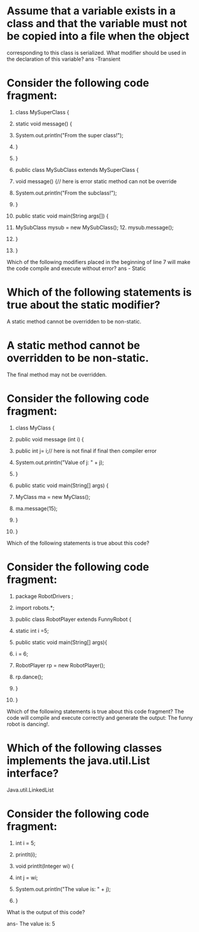 # Assume that a variable exists in a class and that the variable must not be copied into a file when the object
corresponding to this class is serialized. What modifier should be used in the declaration of this variable?
ans -Transient
# Consider the following code fragment:

1. class MySuperClass {

2. static void message() {

3. System.out.println("From the super class!");

4. }

5. }

6. public class MySubClass extends MySuperClass {

7. void message() {// here is error static method can not be override

8. System.out.println("From the subclass!");

9. }

10. public static void main(String args[]) {

11. MySubClass mysub = new MySubClass(); 12. mysub.message();

13. }

14. }

Which of the following modifiers placed in the beginning of line 7 will make the code compile and execute without error?
 ans - Static
 # Which of the following statements is true about the static modifier?
 A static method cannot be overridden to be non-static.
 # A static method cannot be overridden to be non-static.
 The final method may not be overridden.
 # Consider the following code fragment:

1. class MyClass {

2. public void message (int i) {

3. public int j= i;// here is not final if final then compiler error

4. System.out.println("Value of j: " + j);

5. }

6. public static void main(String[] args) {

7. MyClass ma = new MyClass();

8. ma.message(15);

9. }

10. }

Which of the following statements is true about this code?
# Consider the following code fragment:

1. package RobotDrivers ;

2. import robots.*;

3. public class RobotPlayer extends FunnyRobot {

4. static int i =5;

5. public static void main(String[] args){

6. i = 6;

7. RobotPlayer rp = new RobotPlayer();

8. rp.dance();

9. }

10. }

Which of the following statements is true about this code fragment?
The code will compile and execute correctly and generate the output: The funny robot is dancing!.
# Which of the following classes implements the java.util.List interface?
Java.util.LinkedList
# Consider the following code fragment:

1. int i = 5;

2. printIt(i);

3. void printIt(Integer wi) {

4. int j = wi;

5. System.out.println("The value is: " + j);

6. }

What is the output of this code?

ans- The value is: 5






